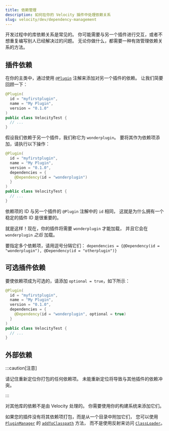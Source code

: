 ```yaml
---
title: 依赖管理
description: 如何在你的 Velocity 插件中处理依赖关系
slug: velocity/dev/dependency-management
---
```


开发过程中的库依赖关系是常见的。
你可能需要与另一个插件进行交互，或者不想重复编写别人已经解决过的问题。
无论你做什么，都需要一种有效管理依赖关系的方法。

## 插件依赖

在你的主类中，通过使用
[`@Plugin`](jd:velocity:com.velocitypowered.api.plugin.Plugin) 注解来添加对另一个插件的依赖。
让我们简要回顾一下：

```java
@Plugin(
  id = "myfirstplugin",
  name = "My Plugin",
  version = "0.1.0"
)
public class VelocityTest {
  // ...
}
```

假设我们依赖于另一个插件，我们称它为 `wonderplugin`。
要将其作为依赖项添加，请执行以下操作：

```java
@Plugin(
  id = "myfirstplugin",
  name = "My Plugin",
  version = "0.1.0",
  dependencies = {
    @Dependency(id = "wonderplugin")
  }
)
public class VelocityTest {
  // ...
}
```

依赖项的 ID 与另一个插件的 `@Plugin` 注解中的 `id` 相同，
这就是为什么拥有一个稳定的插件 ID 是很重要的。

就是这样！现在，你的插件将需要 `wonderplugin` 才能加载，
并且它会在 `wonderplugin` _之后_ 加载。

要指定多个依赖项，请用逗号分隔它们：
`dependencies = {@Dependency(id = "wonderplugin"), @Dependency(id = "otherplugin")}`

## 可选插件依赖

要使依赖项成为可选的，请添加 `optional = true`，如下所示：

```java
@Plugin(
  id = "myfirstplugin",
  name = "My Plugin",
  version = "0.1.0",
  dependencies = {
    @Dependency(id = "wonderplugin", optional = true)
  }
)
public class VelocityTest {
  // ...
}
```

## 外部依赖

:::caution[注意]

请记住重新定位你打包的任何依赖项。
未能重新定位将导致与其他插件的依赖冲突。

:::

对其他库的依赖不是由 Velocity 处理的。
你需要使用你的构建系统来添加它们。

如果您的插件没有将其依赖项打包，而是从一个目录中附加它们，
您可以使用 [`PluginManager`](jd:velocity:com.velocitypowered.api.plugin.PluginManager) 的
[`addToClasspath`](jd:velocity:com.velocitypowered.api.plugin.PluginManager#addToClasspath(java.lang.Object,java.nio.file.Path)) 方法，
而不是使用反射来访问
[`ClassLoader`](jd:java:java.lang.ClassLoader)。
